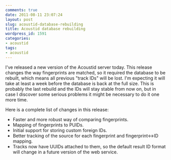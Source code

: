 ```yaml
---
comments: true
date: 2011-08-11 23:07:24
layout: post
slug: acoustid-database-rebuilding
title: Acoustid database rebuilding
wordpress_id: 1591
categories:
- acoustid
tags:
- acoustid
---
```


I've released a new version of the Acoustid server today. This release changes the way fingerprints are matched, so it required the database to be rebuilt, which means all previous "track IDs" will be lost. I'm expecting it will take at least a week before the database is back at the full size. This is probably the last rebuild and the IDs will stay stable from now on, but in case I discover some serious problems it might be necessary to do it one more time.

Here is a complete list of changes in this release:

  * Faster and more robust way of comparing fingerprints.
  * Mapping of fingerprints to PUIDs.
  * Initial support for storing custom foreign IDs.
  * Better tracking of the source for each fingerprint and fingerprint<->ID mapping.
  * Tracks now have UUIDs attached to them, so the default result ID format will change in a future version of the web service.

